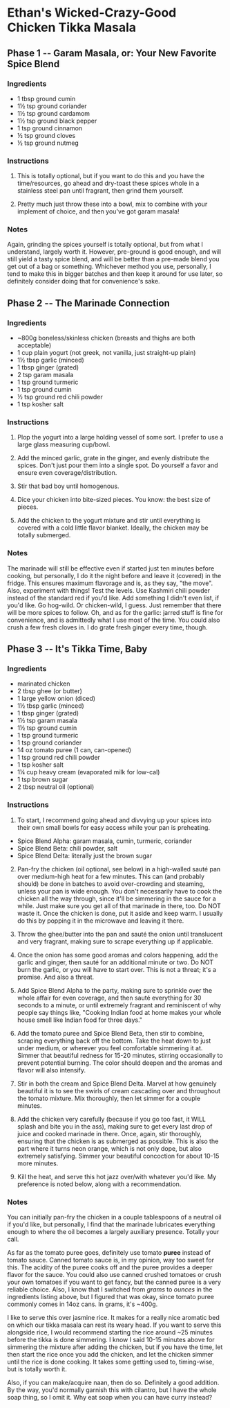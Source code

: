# Ethan's Wicked-Crazy-Good Chicken Tikka Masala

## Phase 1 -- Garam Masala, or: Your New Favorite Spice Blend

### Ingredients

* 1 tbsp ground cumin
* 1½ tsp ground coriander
* 1½ tsp ground cardamom
* 1½ tsp ground black pepper
* 1 tsp ground cinnamon
* ½ tsp ground cloves
* ½ tsp ground nutmeg

### Instructions

1. This is totally optional, but if you want to do this and you have the time/resources, go ahead and dry-toast these spices whole in a stainless steel pan until fragrant, then grind them yourself. 

2. Pretty much just throw these into a bowl, mix to combine with your implement of choice, and then you've got garam masala! 

### Notes

Again, grinding the spices yourself is totally optional, but from what I understand, largely worth it. However, pre-ground is good enough, and will still yield a tasty spice blend, and will be better than a pre-made blend you get out of a bag or something. Whichever method you use, personally, I tend to make this in bigger batches and then keep it around for use later, so definitely consider doing that for convenience's sake.

## Phase 2 -- The Marinade Connection

### Ingredients

* ~800g boneless/skinless chicken (breasts and thighs are both acceptable)
* 1 cup plain yogurt (not greek, not vanilla, just straight-up plain)
* 1½ tbsp garlic (minced)
* 1 tbsp ginger (grated)
* 2 tsp garam masala
* 1 tsp ground turmeric
* 1 tsp ground cumin
* ½ tsp ground red chili powder
* 1 tsp kosher salt

### Instructions

1. Plop the yogurt into a large holding vessel of some sort. I prefer to use a large glass measuring cup/bowl.

2. Add the minced garlic, grate in the ginger, and evenly distribute the spices. Don't just pour them into a single spot. Do yourself a favor and ensure even coverage/distribution. 

3. Stir that bad boy until homogenous. 

4. Dice your chicken into bite-sized pieces. You know: the best size of pieces. 

5. Add the chicken to the yogurt mixture and stir until everything is covered with a cold little flavor blanket. Ideally, the chicken may be totally submerged.

### Notes

The marinade will still be effective even if started just ten minutes before cooking, but personally, I do it the night before and leave it (covered) in the fridge. This ensures maximum flavorage and is, as they say, "the move". Also, experiment with things! Test the levels. Use Kashmiri chili powder instead of the standard red if you'd like. Add something I didn't even list, if you'd like. Go hog-wild. Or chicken-wild, I guess. Just remember that there will be more spices to follow. Oh, and as for the garlic: jarred stuff is fine for convenience, and is admittedly what I use most of the time. You could also crush a few fresh cloves in. I do grate fresh ginger every time, though.

## Phase 3 -- It's Tikka Time, Baby

### Ingredients

* marinated chicken
* 2 tbsp ghee (or butter)
* 1 large yellow onion (diced)
* 1½ tbsp garlic (minced)
* 1 tbsp ginger (grated)
* 1½ tsp garam masala
* 1½ tsp ground cumin
* 1 tsp ground turmeric
* 1 tsp ground coriander
* 14 oz tomato puree (1 can, can-opened)
* 1 tsp ground red chili powder
* 1 tsp kosher salt
* 1¼ cup heavy cream (evaporated milk for low-cal)
* 1 tsp brown sugar
* 2 tbsp neutral oil (optional)

### Instructions

1. To start, I recommend going ahead and divvying up your spices into their own small bowls for easy access while your pan is preheating. 

* Spice Blend Alpha: garam masala, cumin, turmeric, coriander
* Spice Blend Beta: chili powder, salt
* Spice Blend Delta: literally just the brown sugar

2. Pan-fry the chicken (oil optional, see below) in a high-walled sauté pan over medium-high heat for a few minutes. This can (and probably should) be done in batches to avoid over-crowding and steaming, unless your pan is wide enough. You don't necessarily have to cook the chicken all the way through, since it'll be simmering in the sauce for a while. Just make sure you get all of that marinade in there, too. Do NOT waste it. Once the chicken is done, put it aside and keep warm. I usually do this by popping it in the microwave and leaving it there. 

3. Throw the ghee/butter into the pan and sauté the onion until translucent and very fragrant, making sure to scrape everything up if applicable.

4. Once the onion has some good aromas and colors happening, add the garlic and ginger, then sauté for an additional minute or two. Do NOT burn the garlic, or you will have to start over. This is not a threat; it's a promise. And also a threat. 

5. Add Spice Blend Alpha to the party, making sure to sprinkle over the whole affair for even coverage, and then sauté everything for 30 seconds to a minute, or until extremely fragrant and reminiscent of why people say things like, "Cooking Indian food at home makes your whole house smell like Indian food for three days."

6. Add the tomato puree and Spice Blend Beta, then stir to combine, scraping everything back off the bottom. Take the heat down to just under medium, or wherever you feel comfortable simmering it at. Simmer that beautiful redness for 15-20 minutes, stirring occasionally to prevent potential burning. The color should deepen and the aromas and flavor will also intensify.

7. Stir in both the cream and Spice Blend Delta. Marvel at how genuinely beautiful it is to see the swirls of cream cascading over and throughout the tomato mixture. Mix thoroughly, then let simmer for a couple minutes.

8. Add the chicken very carefully (because if you go too fast, it WILL splash and bite you in the ass), making sure to get every last drop of juice and cooked marinade in there. Once, again, stir thoroughly, ensuring that the chicken is as submerged as possible. This is also the part where it turns neon orange, which is not only dope, but also extremely satisfying. Simmer your beautiful concoction for about 10-15 more minutes.

9. Kill the heat, and serve this hot jazz over/with whatever you'd like. My preference is noted below, along with a recommendation.

### Notes

You can initially pan-fry the chicken in a couple tablespoons of a neutral oil if you'd like, but personally, I find that the marinade lubricates everything enough to where the oil becomes a largely auxiliary presence. Totally your call.

As far as the tomato puree goes, definitely use tomato **puree** instead of tomato sauce. Canned tomato sauce is, in my opinion, way too sweet for this. The acidity of the puree cooks off and the puree provides a deeper flavor for the sauce. You could also use canned crushed tomatoes or crush your own tomatoes if you want to get fancy, but the canned puree is a very reliable choice. Also, I know that I switched from *grams* to *ounces* in the ingredients listing above, but I figured that was okay, since tomato puree commonly comes in 14oz cans. In grams, it's ~400g.

I like to serve this over jasmine rice. It makes for a really nice aromatic bed on which our tikka masala can rest its weary head. If you want to serve this alongside rice, I would recommend starting the rice around ~25 minutes before the tikka is done simmering. I know I said 10-15 minutes above for simmering the mixture after adding the chicken, but if you have the time, let then start the rice once you add the chicken, and let the chicken simmer until the rice is done cooking. It takes some getting used to, timing-wise, but is totally worth it.

Also, if you can make/acquire naan, then do so. Definitely a good addition. By the way, you'd normally garnish this with cilantro, but I have the whole soap thing, so I omit it. Why eat soap when you can have curry instead? 